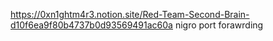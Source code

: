 https://0xn1ghtm4r3.notion.site/Red-Team-Second-Brain-d10f6ea9f80b4737b0d93569491ac60a 
nigro port forawrding
	
